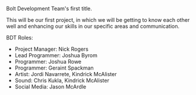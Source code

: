 Bolt Development Team's first title.

This will be our first project, in which we will be getting to know each other well and enhancing our skills in our specific areas and communication.

BDT Roles:

* Project Manager: Nick Rogers
* Lead Programmer: Joshua Byrom
* Programmer: Joshua Rowe
* Programmer: Geraint Spackman
* Artist: Jordi Navarrete, Kindrick McAlister
* Sound: Chris Kukla, Kindrick McAlister
* Social Media: Jason McArdle